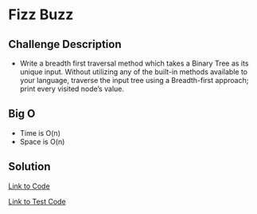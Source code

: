 # Fizz Buzz


## Challenge Description
* Write a breadth first traversal method which takes a Binary Tree as its unique input. Without utilizing any of the built-in methods available to your language, traverse the input tree using a Breadth-first approach; print every visited node’s value.

## Big O
* Time is O(n)
* Space is O(n)


## Solution

[Link to Code](src/main/java/fizz_buzz/FizzBuzz.java)

[Link to Test Code](./src/test/java/breadth_first/AppTest.java)


